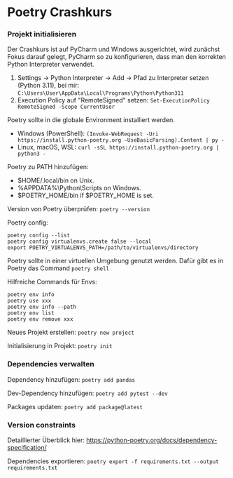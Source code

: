 # Poetry Crashkurs

### Projekt initialisieren

Der Crashkurs ist auf PyCharm und Windows ausgerichtet, wird zunächst Fokus darauf gelegt, PyCharm so zu konfigurieren, dass man den korrekten Python Interpreter verwendet.
1. Settings -> Python Interpreter -> Add -> Pfad zu Interpreter setzen (Python 3.11), bei mir: `C:\Users\User\AppData\Local\Programs\Python\Python311`
2. Execution Policy auf "RemoteSigned" setzen: `Set-ExecutionPolicy RemoteSigned -Scope CurrentUser`

Poetry sollte in die globale Environment installiert werden.
- Windows (PowerShell): `(Invoke-WebRequest -Uri https://install.python-poetry.org -UseBasicParsing).Content | py -`
- Linux, macOS, WSL: `curl -sSL https://install.python-poetry.org | python3 -`

Poetry zu PATH hinzufügen:

- $HOME/.local/bin on Unix.
- %APPDATA%\Python\Scripts on Windows.
- $POETRY_HOME/bin if $POETRY_HOME is set.

Version von Poetry überprüfen: `poetry --version`

Poetry config:
```
poetry config --list
poetry config virtualenvs.create false --local
export POETRY_VIRTUALENVS_PATH=/path/to/virtualenvs/directory
```


Poetry sollte in einer virtuellen Umgebung genutzt werden. Dafür gibt es in Poetry das Command `poetry shell`

Hilfreiche Commands für Envs:
```
poetry env info
poetry use xxx
poetry env info --path
poetry env list
poetry env remove xxx
```


Neues Projekt erstellen: `poetry new project`

Initialisierung in Projekt: `poetry init`


### Dependencies verwalten

Dependency hinzufügen: `poetry add pandas`

Dev-Dependency hinzufügen: `poetry add pytest --dev`

Packages updaten: `poetry add package@latest`


### Version constraints

Detaillierter Überblick hier: https://python-poetry.org/docs/dependency-specification/

Dependencies exportieren: `poetry export -f requirements.txt --output requirements.txt`


